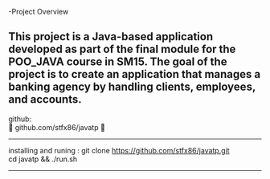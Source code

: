 -Project Overview

This project is a Java-based application developed as part of the final module for the POO_JAVA course in SM15. 
The goal of the project is to create an application that manages a banking agency
by handling clients, employees, and accounts.
---------------------------------------------------------------------------------------
github:                     
        🎯  github.com/stfx86/javatp  🎯

---------------------------------------------------------------------------------------
installing and runing :
          git clone https://github.com/stfx86/javatp.git    
          cd javatp &&  ./run.sh                                            


---------------------------------------------------------------------------------------
  
